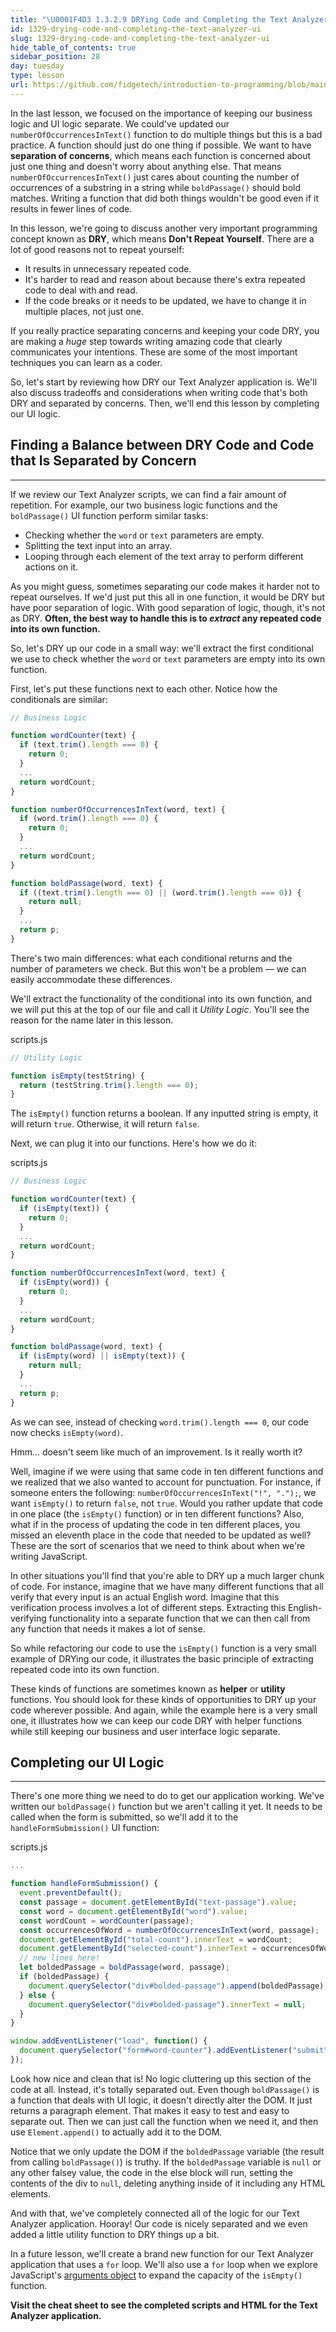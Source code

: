 ```yaml
---
title: "\U0001F4D3 1.3.2.9 DRYing Code and Completing the Text Analyzer UI"
id: 1329-drying-code-and-completing-the-text-analyzer-ui
slug: 1329-drying-code-and-completing-the-text-analyzer-ui
hide_table_of_contents: true
sidebar_position: 28
day: tuesday
type: lesson
url: https://github.com/fidgetech/introduction-to-programming/blob/main/2i_dry_code_and_finishing_text_analyzer.md
---
```


In the last lesson, we focused on the importance of keeping our business logic and UI logic separate. We could've updated our `numberOfOccurrencesInText()` function to do multiple things but this is a bad practice. A function should just do one thing if possible. We want to have **separation of concerns**, which means each function is concerned about just one thing and doesn't worry about anything else. That means `numberOfOccurrencesInText()` just cares about counting the number of occurrences of a substring in a string while `boldPassage()` should bold matches. Writing a function that did both things wouldn't be good even if it results in fewer lines of code.

In this lesson, we're going to discuss another very important programming concept known as **DRY**, which means **Don't Repeat Yourself**. There are a lot of good reasons not to repeat yourself:

* It results in unnecessary repeated code.
* It's harder to read and reason about because there's extra repeated code to deal with and read.
* If the code breaks or it needs to be updated, we have to change it in multiple places, not just one.

If you really practice separating concerns and keeping your code DRY, you are making a _huge_ step towards writing amazing code that clearly communicates your intentions. These are some of the most important techniques you can learn as a coder. 

So, let's start by reviewing how DRY our Text Analyzer application is. We'll also discuss tradeoffs and considerations when writing code that's both DRY and separated by concerns. Then, we'll end this lesson by completing our UI logic. 

## Finding a Balance between DRY Code and Code that Is Separated by Concern
---

If we review our Text Analyzer scripts, we can find a fair amount of repetition. For example, our two business logic functions and the `boldPassage()` UI function perform similar tasks:

* Checking whether the `word` or `text` parameters are empty.
* Splitting the text input into an array.
* Looping through each element of the text array to perform different actions on it.

As you might guess, sometimes separating our code makes it harder not to repeat ourselves. If we'd just put this all in one function, it would be DRY but have poor separation of logic. With good separation of logic, though, it's not as DRY. **Often, the best way to handle this is to _extract_ any repeated code into its own function.**

So, let's DRY up our code in a small way: we'll extract the first conditional we use to check whether the `word` or `text` parameters are empty into its own function. 

First, let's put these functions next to each other. Notice how the conditionals are similar:

```js
// Business Logic

function wordCounter(text) {
  if (text.trim().length === 0) {
    return 0;
  }
  ...
  return wordCount;
}

function numberOfOccurrencesInText(word, text) {
  if (word.trim().length === 0) {
    return 0;
  }
  ...
  return wordCount;
}

function boldPassage(word, text) {
  if ((text.trim().length === 0) || (word.trim().length === 0)) {
    return null;
  }
  ...
  return p;
}
```

There's two main differences: what each conditional returns and the number of parameters we check. But this won't be a problem — we can easily accommodate these differences.

We'll extract the functionality of the conditional into its own function, and we will put this at the top of our file and call it _Utility Logic_. You'll see the reason for the name later in this lesson.

<div class="filename">scripts.js</div>

```js
// Utility Logic

function isEmpty(testString) {
  return (testString.trim().length === 0);
}
```

The `isEmpty()` function returns a boolean. If any inputted string is empty, it will return `true`. Otherwise, it will return `false`.

Next, we can plug it into our functions. Here's how we do it:

<div class="filename">scripts.js</div>

```js
// Business Logic

function wordCounter(text) {
  if (isEmpty(text)) {
    return 0;
  }
  ...
  return wordCount;
}

function numberOfOccurrencesInText(word, text) {
  if (isEmpty(word)) {
    return 0;
  }
  ...
  return wordCount;
}

function boldPassage(word, text) {
  if (isEmpty(word) || isEmpty(text)) {
    return null;
  }
  ...
  return p;
}
```

As we can see, instead of checking `word.trim().length === 0`, our code now checks `isEmpty(word)`.

Hmm... doesn't seem like much of an improvement. Is it really worth it?

Well, imagine if we were using that same code in ten different functions and we realized that we also wanted to account for punctuation. For instance, if someone enters the following: `numberOfOccurrencesInText("!", ".");`, we want `isEmpty()` to return `false`, not `true`. Would you rather update that code in one place (the `isEmpty()` function) or in ten different functions? Also, what if in the process of updating the code in ten different places, you missed an eleventh place in the code that needed to be updated as well? These are the sort of scenarios that we need to think about when we're writing JavaScript.

In other situations you'll find that you're able to DRY up a much larger chunk of code. For instance, imagine that we have many different functions that all verify that every input is an actual English word. Imagine that this verification process involves a lot of different steps. Extracting this English-verifying functionality into a separate function that we can then call from any function that needs it makes a lot of sense. 

So while refactoring our code to use the `isEmpty()` function is a very small example of DRYing our code, it illustrates the basic principle of extracting repeated code into its own function.

These kinds of functions are sometimes known as **helper** or **utility** functions. You should look for these kinds of opportunities to DRY up your code wherever possible. And again, while the example here is a very small one, it illustrates how we can keep our code DRY with helper functions while still keeping our business and user interface logic separate.

## Completing our UI Logic
---

There's one more thing we need to do to get our application working. We've written our `boldPassage()` function but we aren't calling it yet. It needs to be called when the form is submitted, so we'll add it to the `handleFormSubmission()` UI function:

<div class="filename">scripts.js</div>

```js
...

function handleFormSubmission() {
  event.preventDefault();
  const passage = document.getElementById("text-passage").value;
  const word = document.getElementById("word").value;
  const wordCount = wordCounter(passage);
  const occurrencesOfWord = numberOfOccurrencesInText(word, passage);
  document.getElementById("total-count").innerText = wordCount;
  document.getElementById("selected-count").innerText = occurrencesOfWord;
  // new lines here!
  let boldedPassage = boldPassage(word, passage);
  if (boldedPassage) {
    document.querySelector("div#bolded-passage").append(boldedPassage);
  } else {
    document.querySelector("div#bolded-passage").innerText = null;
  }
}

window.addEventListener("load", function() {
  document.querySelector("form#word-counter").addEventListener("submit", handleFormSubmission);
});
```

Look how nice and clean that is! No logic cluttering up this section of the code at all. Instead, it's totally separated out. Even though `boldPassage()` is a function that deals with UI logic, it doesn't directly alter the DOM. It just returns a paragraph element. That makes it easy to test and easy to separate out. Then we can just call the function when we need it, and then use `Element.append()` to actually add it to the DOM.

Notice that we only update the DOM if the `boldedPassage` variable (the result from calling `boldPassage()`) is truthy. If the `boldedPassage` variable is `null` or any other falsey value, the code in the else block will run, setting the contents of the div to `null`, deleting anything inside of it including any HTML elements.

And with that, we've completely connected all of the logic for our Text Analyzer application. Hooray! Our code is nicely separated and we even added a little utility function to DRY things up a bit.

In a future lesson, we'll create a brand new function for our Text Analyzer application that uses a `for` loop. We'll also use a `for` loop when we explore JavaScript's [arguments object](https://developer.mozilla.org/en-US/docs/Web/JavaScript/Reference/Functions/arguments) to expand the capacity of the `isEmpty()` function. 

**Visit the cheat sheet to see the completed scripts and HTML for the Text Analyzer application.**